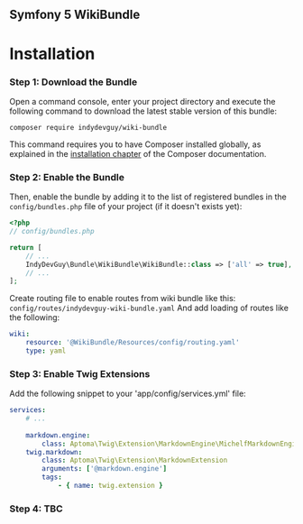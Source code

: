 ## Symfony 5 WikiBundle

Installation
============

### Step 1: Download the Bundle

Open a command console, enter your project directory and execute the
following command to download the latest stable version of this bundle:

```console
composer require indydevguy/wiki-bundle
```

This command requires you to have Composer installed globally, as explained
in the [installation chapter](https://getcomposer.org/doc/00-intro.md)
of the Composer documentation.

### Step 2: Enable the Bundle

Then, enable the bundle by adding it to the list of registered bundles
in the `config/bundles.php` file of your project (if it doesn't exists yet):

```php
<?php
// config/bundles.php

return [
    // ...
    IndyDevGuy\Bundle\WikiBundle\WikiBundle::class => ['all' => true],
    // ...
];
```

Create routing file to enable routes from wiki bundle like this:
`config/routes/indydevguy-wiki-bundle.yaml`
And add loading of routes like the following:
```yaml
wiki:
    resource: '@WikiBundle/Resources/config/routing.yaml'
    type: yaml
```
### Step 3: Enable Twig Extensions
Add the following snippet to your 'app/config/services.yml' file:
```yaml
services:
    # ...
    
    markdown.engine:
        class: Aptoma\Twig\Extension\MarkdownEngine\MichelfMarkdownEngine
    twig.markdown:
        class: Aptoma\Twig\Extension\MarkdownExtension
        arguments: ['@markdown.engine']
        tags:
            - { name: twig.extension }
```

### Step 4: TBC
